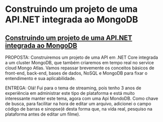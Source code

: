 # Construindo um projeto de uma API.NET integrada ao MongoDB

## [Construindo um projeto de uma API.NET integrada ao MongoDB](https://github.com/JefersonMelo/07-DIO/tree/master/02-LocalizaLabs/07-Construindo_Com_MongoDB/Api)

PROPOSTA: Construiremos um projeto de uma API em .NET Core integrada a um cluster MongoDB, que também criaremos em tempo real no service cloud Mongo Atlas. Vamos repassar brevemente os conceitos básicos de front-end, back-end, bases de dados, NoSQL e MongoDB para fixar o entendimento e sua aplicabilidade.

ENTREGA: Olá!
Fui para o tema de streaming, pois tenho 3 anos de experiência em administrar este tipo de plataforma e está muito interessante manter este tema, agora com uma Api MondoDB. Como chave de busca, para facilitar na hora de editar um arquivo, adicionei o campo código de barras e sinopse(é desta forma que, na vida real, pesquiso na plataforma antes de editar um filme).
